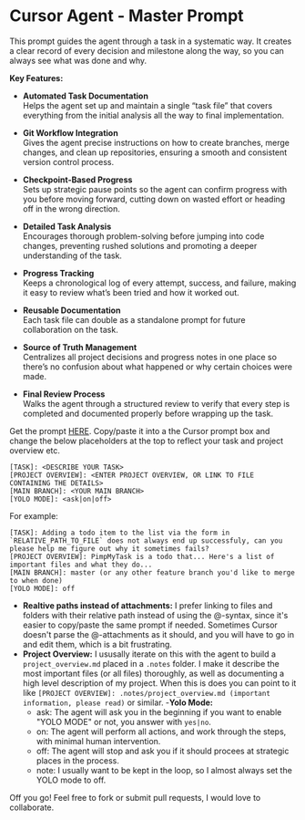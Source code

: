 # Cursor Agent - Master Prompt

This prompt guides the agent through a task in a systematic way. It creates a clear record of every decision and milestone along the way, so you can always see what was done and why.

**Key Features:**

- **Automated Task Documentation**  
  Helps the agent set up and maintain a single “task file” that covers everything from the initial analysis all the way to final implementation.

- **Git Workflow Integration**  
  Gives the agent precise instructions on how to create branches, merge changes, and clean up repositories, ensuring a smooth and consistent version control process.

- **Checkpoint-Based Progress**  
  Sets up strategic pause points so the agent can confirm progress with you before moving forward, cutting down on wasted effort or heading off in the wrong direction.

- **Detailed Task Analysis**  
  Encourages thorough problem-solving before jumping into code changes, preventing rushed solutions and promoting a deeper understanding of the task.

- **Progress Tracking**  
  Keeps a chronological log of every attempt, success, and failure, making it easy to review what’s been tried and how it worked out.

- **Reusable Documentation**  
  Each task file can double as a standalone prompt for future collaboration on the task.

- **Source of Truth Management**  
  Centralizes all project decisions and progress notes in one place so there’s no confusion about what happened or why certain choices were made.

- **Final Review Process**  
  Walks the agent through a structured review to verify that every step is completed and documented properly before wrapping up the task.

Get the prompt [HERE](https://raw.githubusercontent.com/maxfahl/cursor-agent-master-prompt/refs/heads/main/prompt.md). Copy/paste it into a the Cursor prompt box and change the below placeholders at the top to reflect your task and project overview etc.

```
[TASK]: <DESCRIBE YOUR TASK>
[PROJECT OVERVIEW]: <ENTER PROJECT OVERVIEW, OR LINK TO FILE CONTAINING THE DETAILS>
[MAIN BRANCH]: <YOUR MAIN BRANCH>
[YOLO MODE]: <ask|on|off>
```

For example:

```
[TASK]: Adding a todo item to the list via the form in `RELATIVE_PATH_TO_FILE` does not always end up successfuly, can you please help me figure out why it sometimes fails?
[PROJECT OVERVIEW]: PimpMyTask is a todo that... Here's a list of important files and what they do...
[MAIN BRANCH]: master (or any other feature branch you'd like to merge to when done)
[YOLO MODE]: off
```

- **Realtive paths instead of attachments:** I prefer linking to files and folders with their relative path instead of using the @-syntax, since it's easier to copy/paste the same prompt if needed. Sometimes Cursor doesn't parse the @-attachments as it should, and you will have to go in and edit them, which is a bit frustrating.
- **Project Overview:** I ususally iterate on this with the agent to build a `project_overview.md` placed in a `.notes` folder. I make it describe the most important files (or all files) thoroughly, as well as documenting a high level description of my project. When this is does you can point to it like `[PROJECT OVERVIEW]: .notes/project_overview.md (important information, please read)` or similar. -**Yolo Mode:**
  - ask: The agent will ask you in the beginning if you want to enable "YOLO MODE" or not, you answer with `yes|no`.
  - on: The agent will perform all actions, and work through the steps, with minimal human intervention.
  - off: The agent will stop and ask you if it should procees at strategic places in the process.
  - note: I usually want to be kept in the loop, so I almost always set the YOLO mode to off.

Off you go! Feel free to fork or submit pull requests, I would love to collaborate.

